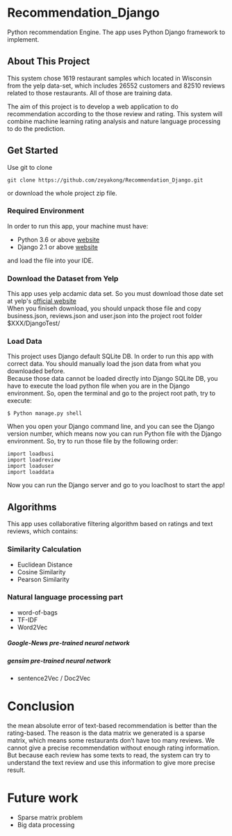 # Recommendation_Django
Python recommendation Engine. The app uses Python Django framework to implement. 

## About This Project
This system chose 1619 restaurant samples which located in Wisconsin from the yelp data-set, which includes 26552 customers and 82510 reviews related to those restaurants. All of those are training data. 

The aim of this project is to develop a web application to do recommendation according to the those review and rating. This system will combine machine learning rating analysis and nature language processing to do the prediction.

## Get Started
Use git to clone 
```
git clone https://github.com/zeyakong/Recommendation_Django.git
```
or download the whole project zip file.  

### Required Environment
In order to run this app, your machine must have:  
* Python 3.6 or above [website](https://www.python.org/)
* Django 2.1 or above [website](https://www.djangoproject.com/)

and load the file into your IDE.

### Download the Dataset from Yelp
This app uses yelp acdamic data set. So you must download those date set at yelp's [official website](https://www.yelp.com/dataset)    
When you finiseh download, you should unpack those file and copy business.json, reviews.json and user.json into the project root folder $XXX/DjangoTest/  
### Load Data
This project uses Django default SQLite DB. In order to run this app with correct data. You should manually load the json data from what you downloaded before.  
Because those data cannot be loaded directly into Django SQLite DB, you have to execute the load python file when you are in the Django environment.
So, open the terminal and go to the project root path, try to execute:
```
$ Python manage.py shell
```
When you open your Django command line, and you can see the Django version number, which means now you can run Python file with the Django environment. So, try to run those file by the following order:
```
import loadbusi
import loadreview
import loaduser
import loaddata
```
Now you can run the Django server and go to you loaclhost to start the app!
## Algorithms
This app uses collaborative filtering algorithm based on ratings and text reviews, which contains:  
### Similarity Calculation
* Euclidean Distance
* Cosine Similarity
* Pearson Similarity
### Natural language processing part
* word-of-bags
* TF-IDF
* Word2Vec
##### Google-News pre-trained neural network
##### gensim pre-trained neural network
* sentence2Vec / Doc2Vec

# Conclusion
the mean absolute error of text-based recommendation is better than the rating-based. The reason is the data matrix we generated is a sparse matrix, which means some restaurants don’t have too many reviews. We cannot give a precise recommendation without enough rating information. But because each review has some texts to read, the system can try to understand the text review and use this information to give more precise result. 
# Future work
* Sparse matrix problem
* Big data processing



